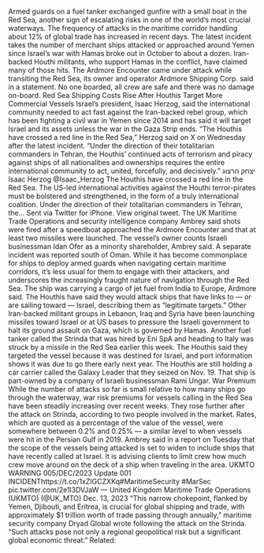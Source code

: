 Armed guards on a fuel tanker exchanged gunfire with a small boat in the Red Sea, another sign of escalating risks in one of the world’s most crucial waterways.
The frequency of attacks in the maritime corridor handling about 12% of global trade has increased in recent days. The latest incident takes the number of merchant ships attacked or approached around Yemen since Israel’s war with Hamas broke out in October to about a dozen. Iran-backed Houthi militants, who support Hamas in the conflict, have claimed many of those hits.
The Ardmore Encounter came under attack while transiting the Red Sea, its owner and operator Ardmore Shipping Corp. said in a statement. No one boarded, all crew are safe and there was no damage on-board.
Red Sea Shipping Costs Rise After Houthis Target More Commercial Vessels
Israel’s president, Isaac Herzog, said the international community needed to act fast against the Iran-backed rebel group, which has been fighting a civil war in Yemen since 2014 and has said it will target Israel and its assets unless the war in the Gaza Strip ends.
“The Houthis have crossed a red line in the Red Sea,” Herzog said on X on Wednesday after the latest incident. “Under the direction of their totalitarian commanders in Tehran, the Houthis’ continued acts of terrorism and piracy against ships of all nationalities and ownerships requires the entire international community to act, united, forcefully, and decisively.”
יצחק הרצוג Isaac Herzog
 @Isaac_Herzog
The Houthis have crossed a red line in the Red Sea.
The US-led international activities against the Houthi terror-pirates must be bolstered and strengthened, in the form of a truly international coalition.
Under the direction of their totalitarian commanders in Tehran, the…
Sent via Twitter for iPhone.
View original tweet.
The UK Maritime Trade Operations and security intelligence company Ambrey said shots were fired after a speedboat approached the Ardmore Encounter and that at least two missiles were launched. The vessel’s owner counts Israeli businessman Idan Ofer as a minority shareholder, Ambrey said. A separate incident was reported south of Oman.
While it has become commonplace for ships to deploy armed guards when navigating certain maritime corridors, it’s less usual for them to engage with their attackers, and underscores the increasingly fraught nature of navigation through the Red Sea.
The ship was carrying a cargo of jet fuel from India to Europe, Ardmore said.
The Houthis have said they would attack ships that have links to — or are sailing toward — Israel, describing them as “legitimate targets.” Other Iran-backed militant groups in Lebanon, Iraq and Syria have been launching missiles toward Israel or at US bases to pressure the Israeli government to halt its ground assault on Gaza, which is governed by Hamas.
Another fuel tanker called the Strinda that was hired by Eni SpA and heading to Italy was struck by a missile in the Red Sea earlier this week. The Houthis said they targeted the vessel because it was destined for Israel, and port information shows it was due to go there early next year.
The Houthis are still holding a car carrier called the Galaxy Leader that they seized on Nov. 19. That ship is part-owned by a company of Israeli businessman Rami Ungar.
War Premium
While the number of attacks so far is small relative to how many ships go through the waterway, war risk premiums for vessels calling in the Red Sea have been steadily increasing over recent weeks. They rose further after the attack on Strinda, according to two people involved in the market. Rates, which are quoted as a percentage of the value of the vessel, were somewhere between 0.2% and 0.25% — a similar level to when vessels were hit in the Persian Gulf in 2019.
Ambrey said in a report on Tuesday that the scope of the vessels being attacked is set to widen to include ships that have recently called at Israel. It is advising clients to limit crew how much crew move around on the deck of a ship when traveling in the area.
UKMTO WARNING 005/DEC/2023 Update 001
INCIDENThttps://t.co/1xZIGCZXKq#MaritimeSecurity #MarSec
pic.twitter.com/2e1l3DVJaW
— United Kingdom Maritime Trade Operations (UKMTO) (@UK_MTO) Dec. 13, 2023
“This narrow chokepoint, flanked by Yemen, Djibouti, and Eritrea, is crucial for global shipping and trade, with approximately $1 trillion worth of trade passing through annually,” maritime security company Dryad Global wrote following the attack on the Strinda. “Such attacks pose not only a regional geopolitical risk but a significant global economic threat.”
Related: